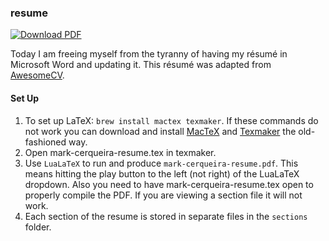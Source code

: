 ### resume

[![Download PDF](https://img.shields.io/badge/download-pdf-orange.svg)](https://github.com/markcerqueira/resume/raw/main/mark-cerqueira-resume.pdf)

Today I am freeing myself from the tyranny of having my résumé in Microsoft Word and updating it.
This résumé was adapted from [AwesomeCV](https://github.com/posquit0/Awesome-CV).

#### Set Up

1. To set up LaTeX: `brew install mactex texmaker`. If these commands do not work you can download and install [MacTeX](https://tug.org/mactex/mactex-download.html) and [Texmaker](https://www.xm1math.net/texmaker/download.html) the old-fashioned way.
1. Open mark-cerqueira-resume.tex in texmaker.
1. Use `LuaLaTeX` to run and produce `mark-cerqueira-resume.pdf`. This means hitting the play button to the left (not right) of the LuaLaTeX dropdown. Also you need to have mark-cerqueira-resume.tex open to properly compile the PDF. If you are viewing a section file it will not work.
1. Each section of the resume is stored in separate files in the `sections` folder.
